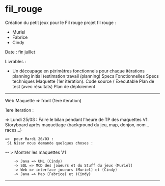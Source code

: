 # fil_rouge
Création du petit jeux pour le Fil rouge
projet fil rouge : 

- Muriel
- Fabrice
- Cindy

Date : fin juillet

Livrables : 

 - Un découpage en périmètres fonctionnels pour chaque itérations
	planning initial (estimation travail /planning)
	Specs Fonctionnelles
	Specs techniques
	Maquette (1er itération). 
	Code source / Executable
	Plan de test (avec résultats)
	Plan de déploiement

--------------------------------------------------------------------------------------------

Web Maquette => front (1ere iteration)

1ere iteration :

  => Lundi 25/03 : 
    Faire le bilan pendant l'heure de TP des maquettes V1.
	  Storyboard après maquettage (background du jeu, map, donjon, nom... races...)

	=>  pour Mardi 26/03 : 
     Si Nizar nous demande quelques choses : 
  
  -- > Montrer les maquettes V1 
  
        -> Java => UML (Cindy)
        -> SQL => MCD des joueurs et du Stuff du jeux (Muriel)
        -> Web => interface joueurs (Muriel) et (Cindy)
        -> Java => Map (Fabrice) et (Cindy)
  

--------------------------------------------------------------------------------
